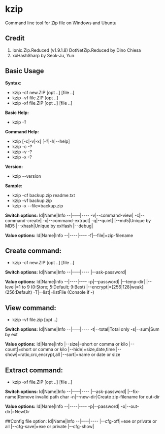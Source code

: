 # kzip
Command line tool for Zip file on Windows and Ubuntu

## Credit
1. Ionic.Zip.Reduced (v1.9.1.8)
        DotNetZip.Reduced by Dino Chiesa
2. xxHashSharp by Seok-Ju, Yun

## Basic Usage
**Syntax:**
* kzip -cf new.ZIP  [opt ..] [file ..]
* kzip -vf file.ZIP [opt ..]
* kzip -xf file.ZIP [opt ..] [file ..]

**Basic Help:**
* kzip -?

**Command Help:**
* kzip [-c|-v|-x] [-?|-h|--help]
* kzip -c -?
* kzip -v -?
* kzip -x -?

**Version:**
* kzip --version

**Sample:**
* kzip -cf backup.zip readme.txt
* kzip -vf backup.zip
* kzip -x --file=backup.zip

**Switch options:**
Id|Name|Info
--|----|----
-v|--command-view| 
-c|--command-create| 
-x|--command-extract| 
-q|--quiet| 
 |--md5|Unique by MD5
 |--xhash|Unique by xxHash
 |--debug| 

**Value options:**
Id|Name|Info
--|----|----
-f|--file|=zip-filename

## Create command:
* kzip -cf new.ZIP [opt ..] [file ..]

**Switch options:**
Id|Name|Info
--|----|----
 |--ask-password| 

**Value options:**
Id|Name|Info
--|----|----
-p|--password| 
 |--temp-dir| 
 |--level|=1 to 9 (0:Store; 5:Default; 9:Best)
 |--encrypt|=[256|128|weak] (256:Default)
-T|--list|=listFile (Console if -)

## View command:
* kzip -vf file.zip [opt ..]

**Switch options:**
Id|Name|Info
--|----|----
-t|--total|Total only
-s|--sum|Sum by ext

**Value options:**
Id|Name|Info
 |--size|=short or comma or kilo
 |--count|=short or comma or kilo
 |--hide|=size,date,time
 |--show|=ratio,crc,encrypt,all
 |--sort|=name or date or size

## Extract command:
* kzip -xf file.ZIP [opt ..] [file ..]

**Switch options:**
Id|Name|Info
--|----|----
 |--ask-password| 
 |--fix-name|Remove invalid path char
-n|--new-dir|Create zip-filename for out-dir 

**Value options:**
Id|Name|Info
--|----|----
-p|--password| 
-o|--out-dir|=NewDir

##Config file option:
Id|Name|Info
--|----|----
|--cfg-off|=exe or private or all
|--cfg-save|=exe or private
|--cfg-show| 

